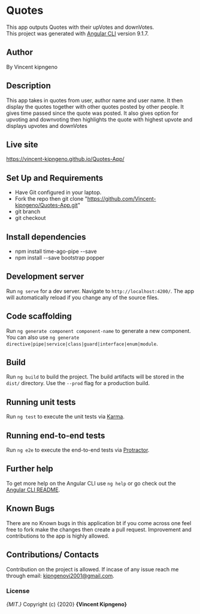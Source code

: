 # Quotes

This app outputs Quotes with their upVotes and downVotes.  
This project was generated with [Angular CLI](https://github.com/angular/angular-cli) version 9.1.7.

## Author

By Vincent kipngeno

## Description

This app takes in quotes from user, author name and user name. It then display the quotes together with other quotes posted by other people. It gives time passed since the quote was posted. It also gives option for upvoting and downvoting then highlights the quote with highest upvote and displays upvotes and downVotes

## Live site
https://vincent-kipngeno.github.io/Quotes-App/

## Set Up and Requirements

 * Have Git configured in your laptop.
 * Fork the repo then git clone "https://github.com/Vincent-kipngeno/Quotes-App.git"
 * git branch <new-branch>
 * git checkout <new-branch>

## Install dependencies
 * npm install time-ago-pipe --save
 * npm install --save bootstrap popper

## Development server

Run `ng serve` for a dev server. Navigate to `http://localhost:4200/`. The app will automatically reload if you change any of the source files.

## Code scaffolding

Run `ng generate component component-name` to generate a new component. You can also use `ng generate directive|pipe|service|class|guard|interface|enum|module`.

## Build

Run `ng build` to build the project. The build artifacts will be stored in the `dist/` directory. Use the `--prod` flag for a production build.

## Running unit tests

Run `ng test` to execute the unit tests via [Karma](https://karma-runner.github.io).

## Running end-to-end tests

Run `ng e2e` to execute the end-to-end tests via [Protractor](http://www.protractortest.org/).

## Further help

To get more help on the Angular CLI use `ng help` or go check out the [Angular CLI README](https://github.com/angular/angular-cli/blob/master/README.md).

## Known Bugs
There are no Known bugs in this application bt if you come across one feel free to fork make the changes then create a pull request. Improvement and contributions to the app is highly allowed.

## Contributions/ Contacts
Contribution on the project is allowed. If incase of any issue reach me through email: kipngenovi2001@gmail.com.

### License
*{MIT.}*
Copyright (c) {2020} **{Vincent Kipngeno}**
